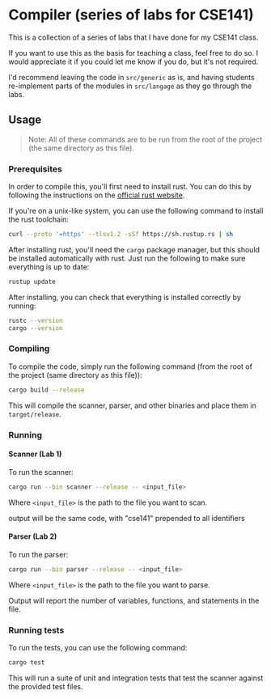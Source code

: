 # Compiler (series of labs for CSE141)

This is a collection of a series of labs that I have done for my CSE141 class.

If you want to use this as the basis for teaching a class, feel free to do so. I would appreciate it if you could let me know if you do, but it's not required.

I'd recommend leaving the code in `src/generic` as is, and having students re-implement parts of the modules in `src/langage` as they go through the labs.

## Usage

> Note:
> All of these commands are to be run from the root of the project (the same directory as this file).

### Prerequisites

In order to compile this, you'll first need to install rust. You can do this by following the instructions on the [official rust website](https://www.rust-lang.org/tools/install).

If you're on a unix-like system, you can use the following command to install the rust toolchain:

```bash
curl --proto '=https' --tlsv1.2 -sSf https://sh.rustup.rs | sh
```

After installing rust, you'll need the `cargo` package manager, but this should be installed automatically with rust. Just run the following to make sure everything is up to date:

```bash
rustup update
```

After installing, you can check that everything is installed correctly by running:

```bash
rustc --version
cargo --version
```

### Compiling

To compile the code, simply run the following command (from the root of the project (same directory as this file)):

```bash
cargo build --release
```

This will compile the scanner, parser, and other binaries and place them in `target/release`.

### Running

#### Scanner (Lab 1)

To run the scanner:

```bash
cargo run --bin scanner --release -- <input_file>
```

Where `<input_file>` is the path to the file you want to scan.

output will be the same code, with "cse141" prepended to all identifiers

#### Parser (Lab 2)

To run the parser:

```bash
cargo run --bin parser --release -- <input_file>
```

Where `<input_file>` is the path to the file you want to parse.

Output will report the number of variables, functions, and statements in the file.

### Running tests

To run the tests, you can use the following command:

```bash
cargo test
```

This will run a suite of unit and integration tests that test the scanner against the provided test files.

